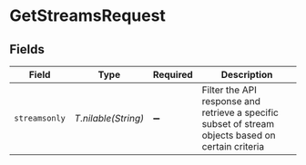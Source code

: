 # GetStreamsRequest


## Fields

| Field                                                                                              | Type                                                                                               | Required                                                                                           | Description                                                                                        |
| -------------------------------------------------------------------------------------------------- | -------------------------------------------------------------------------------------------------- | -------------------------------------------------------------------------------------------------- | -------------------------------------------------------------------------------------------------- |
| `streamsonly`                                                                                      | *T.nilable(String)*                                                                                | :heavy_minus_sign:                                                                                 | Filter the API response and retrieve a specific subset of stream objects based on certain criteria |